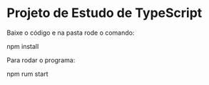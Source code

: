 # Projeto de Estudo de TypeScript

Baixe o código e na pasta rode o comando:

npm install

Para rodar o programa:

npm rum start


